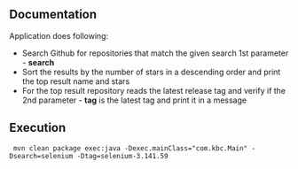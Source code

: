
Documentation
-------------

Application does following:

- Search Github for repositories that match the given search 1st parameter - **search**
- Sort the results by the number of stars in a descending order and print the top result name and stars
- For the top result repository reads the latest release tag and verify if the 2nd parameter - **tag** is the latest tag and print it in a message


Execution
-------------
```
 mvn clean package exec:java -Dexec.mainClass="com.kbc.Main" -Dsearch=selenium -Dtag=selenium-3.141.59
```

